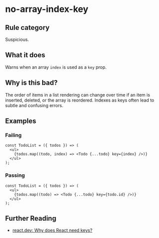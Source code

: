 # no-array-index-key

## Rule category

Suspicious.

## What it does

Warns when an array `index` is used as a `key` prop.

## Why is this bad?

The order of items in a list rendering can change over time if an item is inserted, deleted, or the array is reordered. Indexes as keys often lead to subtle and confusing errors.

## Examples

### Failing

```tsx
const TodoList = ({ todos }) => (
  <ul>
    {todos.map((todo, index) => <Todo {...todo} key={index} />)}
  </ul>
);
```

### Passing

```tsx
const TodoList = ({ todos }) => (
  <ul>
    {todos.map((todo) => <Todo {...todo} key={todo.id} />)}
  </ul>
);
```

## Further Reading

- [react.dev: Why does React need keys?](https://react.dev/learn/rendering-lists#why-does-react-need-keys)

